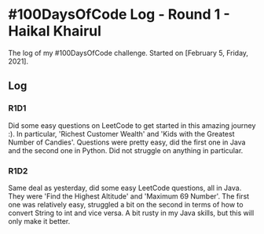 # #100DaysOfCode Log - Round 1 - Haikal Khairul

The log of my #100DaysOfCode challenge. Started on [February 5, Friday, 2021].

## Log

### R1D1 
Did some easy questions on LeetCode to get started in this amazing journey :). In particular, 'Richest Customer Wealth' and 'Kids with the Greatest Number of Candies'. Questions were pretty easy, did the first one in Java and the second one in Python. Did not struggle on anything in particular.

### R1D2
Same deal as yesterday, did some easy LeetCode questions, all in Java. They were 'Find the Highest Altitude' and 'Maximum 69 Number'. The first one was relatively easy, struggled a bit on the second in terms of how to convert String to int and vice versa. A bit rusty in my Java skills, but this will only make it better.